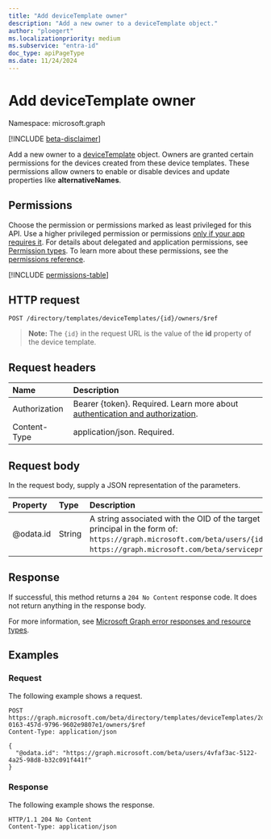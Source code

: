 ```yaml
---
title: "Add deviceTemplate owner"
description: "Add a new owner to a deviceTemplate object."
author: "ploegert"
ms.localizationpriority: medium
ms.subservice: "entra-id"
doc_type: apiPageType
ms.date: 11/24/2024
---
```


# Add deviceTemplate owner

Namespace: microsoft.graph

[!INCLUDE [beta-disclaimer](../../includes/beta-disclaimer.md)]

Add a new owner to a [deviceTemplate](../resources/devicetemplate.md) object. Owners are granted certain permissions for the devices created from these device templates. These permissions allow owners to enable or disable devices and update properties like **alternativeNames**.

## Permissions

Choose the permission or permissions marked as least privileged for this API. Use a higher privileged permission or permissions [only if your app requires it](/graph/permissions-overview#best-practices-for-using-microsoft-graph-permissions). For details about delegated and application permissions, see [Permission types](/graph/permissions-overview#permission-types). To learn more about these permissions, see the [permissions reference](/graph/permissions-reference).

<!-- {
  "blockType": "permissions",
  "name": "devicetemplate-post-owners-permissions"
}
-->
[!INCLUDE [permissions-table](../includes/permissions/devicetemplate-post-owners-permissions.md)]

## HTTP request

<!-- { "blockType": "ignored" } -->
```http
POST /directory/templates/deviceTemplates/{id}/owners/$ref
```

>**Note:** The `{id}` in the request URL is the value of the **id** property of the device template.

## Request headers

|Name|Description|
|:---|:---|
|Authorization|Bearer {token}. Required. Learn more about [authentication and authorization](/graph/auth/auth-concepts).|
|Content-Type|application/json. Required.|

## Request body

In the request body, supply a JSON representation of the parameters.

|Property|Type|Description|
|:---|:---|:---|
|@odata.id|String|A string associated with the OID of the target user/service principal in the form of: `https://graph.microsoft.com/beta/users/{id}` or `https://graph.microsoft.com/beta/serviceprincipals/{id}`. |

## Response

If successful, this method returns a `204 No Content` response code. It does not return anything in the response body.

For more information, see [Microsoft Graph error responses and resource types](/graph/errors).

## Examples

### Request

The following example shows a request.
<!-- {
  "blockType": "request",
  "name": "create_directoryobject_from_directoryobjects"
}
-->
``` http
POST https://graph.microsoft.com/beta/directory/templates/deviceTemplates/2d62b12a-0163-457d-9796-9602e9807e1/owners/$ref
Content-Type: application/json

{
  "@odata.id": "https://graph.microsoft.com/beta/users/4vfaf3ac-5122-4a25-98d8-b32c091f441f"
}
```

### Response

The following example shows the response.
<!-- {
  "blockType": "response",
  "truncated": true,
  "@odata.type": "microsoft.graph.directoryObject"
}
-->
``` http
HTTP/1.1 204 No Content
Content-Type: application/json
```

